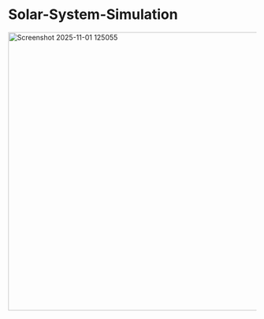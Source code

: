 # Solar-System-Simulation
<img width="1189" height="564" alt="Screenshot 2025-11-01 125055" src="https://github.com/user-attachments/assets/4e1a26fc-8ec6-4bbf-a00d-5b890bf67f74" />

